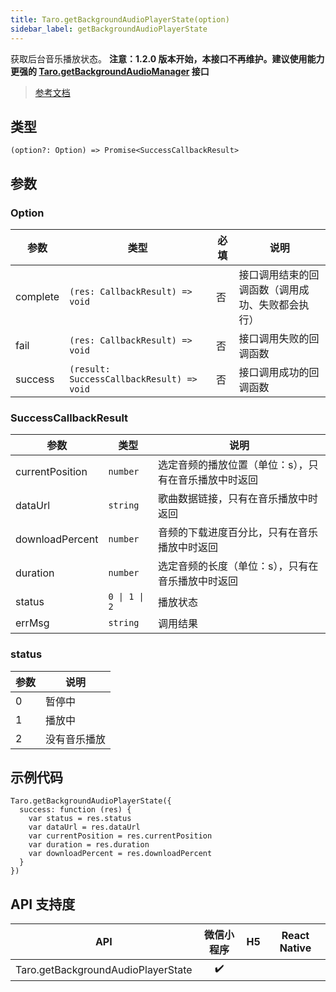 ```yaml
---
title: Taro.getBackgroundAudioPlayerState(option)
sidebar_label: getBackgroundAudioPlayerState
---
```


获取后台音乐播放状态。 **注意：1.2.0 版本开始，本接口不再维护。建议使用能力更强的 [Taro.getBackgroundAudioManager](https://developers.weixin.qq.com/miniprogram/dev/api/media/background-audio/wx.getBackgroundAudioManager.html) 接口**

> [参考文档](https://developers.weixin.qq.com/miniprogram/dev/api/media/background-audio/wx.getBackgroundAudioPlayerState.html)

## 类型

```tsx
(option?: Option) => Promise<SuccessCallbackResult>
```

## 参数

### Option

<table>
  <thead>
    <tr>
      <th>参数</th>
      <th>类型</th>
      <th style={{ textAlign: "center"}}>必填</th>
      <th>说明</th>
    </tr>
  </thead>
  <tbody>
    <tr>
      <td>complete</td>
      <td><code>(res: CallbackResult) =&gt; void</code></td>
      <td style={{ textAlign: "center"}}>否</td>
      <td>接口调用结束的回调函数（调用成功、失败都会执行）</td>
    </tr>
    <tr>
      <td>fail</td>
      <td><code>(res: CallbackResult) =&gt; void</code></td>
      <td style={{ textAlign: "center"}}>否</td>
      <td>接口调用失败的回调函数</td>
    </tr>
    <tr>
      <td>success</td>
      <td><code>(result: SuccessCallbackResult) =&gt; void</code></td>
      <td style={{ textAlign: "center"}}>否</td>
      <td>接口调用成功的回调函数</td>
    </tr>
  </tbody>
</table>

### SuccessCallbackResult

<table>
  <thead>
    <tr>
      <th>参数</th>
      <th>类型</th>
      <th>说明</th>
    </tr>
  </thead>
  <tbody>
    <tr>
      <td>currentPosition</td>
      <td><code>number</code></td>
      <td>选定音频的播放位置（单位：s），只有在音乐播放中时返回</td>
    </tr>
    <tr>
      <td>dataUrl</td>
      <td><code>string</code></td>
      <td>歌曲数据链接，只有在音乐播放中时返回</td>
    </tr>
    <tr>
      <td>downloadPercent</td>
      <td><code>number</code></td>
      <td>音频的下载进度百分比，只有在音乐播放中时返回</td>
    </tr>
    <tr>
      <td>duration</td>
      <td><code>number</code></td>
      <td>选定音频的长度（单位：s），只有在音乐播放中时返回</td>
    </tr>
    <tr>
      <td>status</td>
      <td><code>0 | 1 | 2</code></td>
      <td>播放状态</td>
    </tr>
    <tr>
      <td>errMsg</td>
      <td><code>string</code></td>
      <td>调用结果</td>
    </tr>
  </tbody>
</table>

### status

<table>
  <thead>
    <tr>
      <th>参数</th>
      <th>说明</th>
    </tr>
  </thead>
  <tbody>
    <tr>
      <td>0</td>
      <td>暂停中</td>
    </tr>
    <tr>
      <td>1</td>
      <td>播放中</td>
    </tr>
    <tr>
      <td>2</td>
      <td>没有音乐播放</td>
    </tr>
  </tbody>
</table>

## 示例代码

```tsx
Taro.getBackgroundAudioPlayerState({
  success: function (res) {
    var status = res.status
    var dataUrl = res.dataUrl
    var currentPosition = res.currentPosition
    var duration = res.duration
    var downloadPercent = res.downloadPercent
  }
})
```

## API 支持度

|                API                 | 微信小程序 | H5 | React Native |
|:----------------------------------:|:-----:|:--:|:------------:|
| Taro.getBackgroundAudioPlayerState |  ✔️   |    |              |
